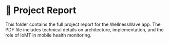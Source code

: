# 📄 Project Report

This folder contains the full project report for the WellnessWave app. The PDF file includes technical details on architecture, implementation, and the role of IoMT in mobile health monitoring.
